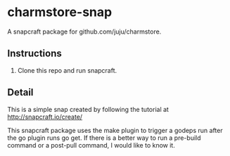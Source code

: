 # charmstore-snap

A snapcraft package for github.com/juju/charmstore.

## Instructions

1. Clone this repo and run snapcraft.

## Detail

This is a simple snap created by following the tutorial at http://snapcraft.io/create/

This snapcraft package uses the make plugin to trigger a godeps run after the go plugin runs go get. If there is a better way to run a pre-build command or a post-pull command, I would like to know it.
